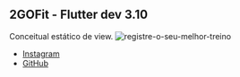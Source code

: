 ## 2GOFit - Flutter dev 3.10

Conceitual estático de view.
![registre-o-seu-melhor-treino](https://user-images.githubusercontent.com/61065553/213053712-2a855232-4094-4df3-8757-6d631d94a2f7.jpg)


- [Instagram](https://www.instagram.com/gabrielvianna__/)
- [GitHub](https://github.com/gabrielviannadev)
